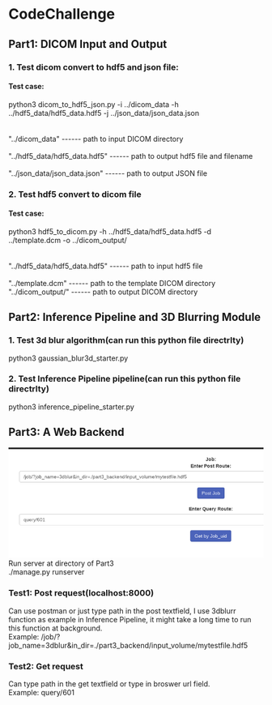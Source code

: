 # CodeChallenge	
## Part1: DICOM Input and Output<br>	
### 1. Test dicom convert to hdf5 and json file:<br>	
#### Test case:<br>	
python3 dicom_to_hdf5_json.py -i ../dicom_data -h ../hdf5_data/hdf5_data.hdf5 -j ../json_data/json_data.json<br><br>	
"../dicom_data" ------ path to input DICOM directory<br>	
"../hdf5_data/hdf5_data.hdf5" ------ path to output hdf5 file and filename<br>	
"../json_data/json_data.json" ------ path to output JSON file<br>	
### 2. Test hdf5 convert to dicom file<br>	
#### Test case:<br>	
python3 hdf5_to_dicom.py -h ../hdf5_data/hdf5_data.hdf5 -d ../template.dcm -o ../dicom_output/<br><br>	
"../hdf5_data/hdf5_data.hdf5" ------ path to input hdf5 file<br>	
"../template.dcm" ------ path to the template DICOM directory<br>
"../dicom_output/" ------ path to output DICOM directory<br>
## Part2: Inference Pipeline and 3D Blurring Module<br>	
### 1. Test 3d blur algorithm(can run this python file directrlty)<br>	
python3 gaussian_blur3d_starter.py<br>
### 2. Test Inference Pipeline pipeline(can run this python file directrlty)<br>
python3 inference_pipeline_starter.py<br>
## Part3: A Web Backend<br>
![WebPage](/webpage.png)<br>
Run server at directory of Part3<br>
./manage.py runserver<br>

### Test1: Post request(localhost:8000)
Can use postman or just type path in the post textfield, I use 3dblurr function as example in Inference Pipeline, it might take a long time to run this function at background.<br>
Example: /job/?job_name=3dblur&in_dir=./part3_backend/input_volume/mytestfile.hdf5<br>
### Test2: Get request
Can type path in the get textfield or type in broswer url field.<br> 
Example: query/601<br>
